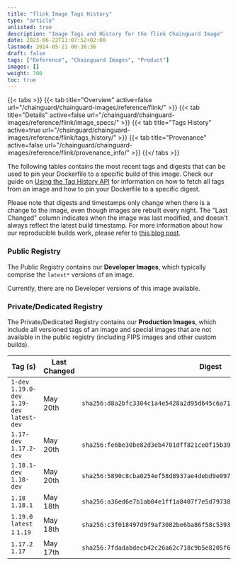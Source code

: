 ```yaml
---
title: "flink Image Tags History"
type: "article"
unlisted: true
description: "Image Tags and History for the flink Chainguard Image"
date: 2023-06-22T11:07:52+02:00
lastmod: 2024-05-21 00:38:36
draft: false
tags: ["Reference", "Chainguard Images", "Product"]
images: []
weight: 700
toc: true
---
```


{{< tabs >}}
{{< tab title="Overview" active=false url="/chainguard/chainguard-images/reference/flink/" >}}
{{< tab title="Details" active=false url="/chainguard/chainguard-images/reference/flink/image_specs/" >}}
{{< tab title="Tags History" active=true url="/chainguard/chainguard-images/reference/flink/tags_history/" >}}
{{< tab title="Provenance" active=false url="/chainguard/chainguard-images/reference/flink/provenance_info/" >}}
{{</ tabs >}}

The following tables contains the most recent tags and digests that can be used to pin your Dockerfile to a specific build of this image. Check our guide on [Using the Tag History API](/chainguard/chainguard-images/using-the-tag-history-api/) for information on how to fetch all tags from an image and how to pin your Dockerfile to a specific digest.

Please note that digests and timestamps only change when there is a change to the image, even though images are rebuilt every night. The "Last Changed" column indicates when the image was last modified, and doesn't always reflect the latest build timestamp. For more information about how our reproducible builds work, please refer to [this blog post](https://www.chainguard.dev/unchained/reproducing-chainguards-reproducible-image-builds).

### Public Registry
The Public Registry contains our **Developer Images**, which typically comprise the `latest*` versions of an image.

Currently, there are no Developer versions of this image available.

### Private/Dedicated Registry
The Private/Dedicated Registry contains our **Production Images**, which include all versioned tags of an image and special images that are not available in the public registry (including FIPS images and other custom builds).

| Tag (s)                                       | Last Changed | Digest                                                                    |
|-----------------------------------------------|--------------|---------------------------------------------------------------------------|
|  `1-dev` `1.19.0-dev` `1.19-dev` `latest-dev` | May 20th     | `sha256:d8a2bfc3304c1a4e5428a2d95d645c6a710e03e6e538adfa4938dbab74205968` |
|  `1.17-dev` `1.17.2-dev`                      | May 20th     | `sha256:fe6be30be82d3eb4701dff821ce0f15b398f73e33ca93f63dc009d2cc76422ce` |
|  `1.18.1-dev` `1.18-dev`                      | May 20th     | `sha256:5890c8cba0254ef58d8937ae4debd9e0973e0db75ce80bf8a1af260872e433bf` |
|  `1.18` `1.18.1`                              | May 18th     | `sha256:a36ed6e7b1ab04e1ff1a8407f7e5d79738140a97e8380506677cfa454ca4c794` |
|  `1.19.0` `latest` `1` `1.19`                 | May 18th     | `sha256:c3f018497d9f9af3082be6ba86f58c53933e7baba10e14ce34abf69bc6fc7294` |
|  `1.17.2` `1.17`                              | May 17th     | `sha256:7fdadabdecb42c26a62c718c9b5e8205f6db39e9898b26e53ba42602c8ed628c` |


